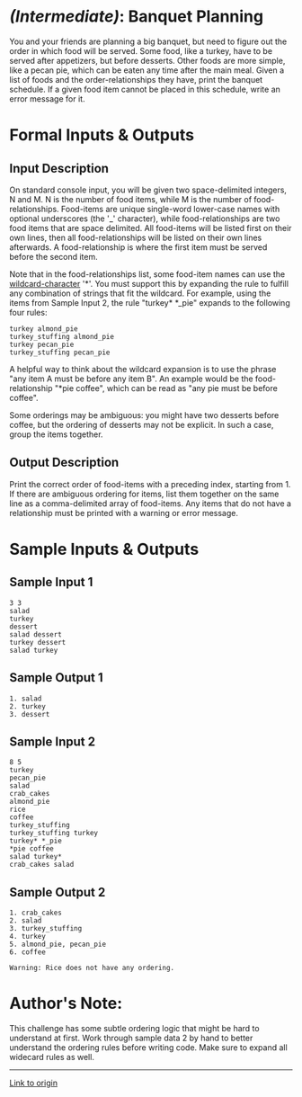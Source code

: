 # [](#IntermediateIcon) *(Intermediate)*: Banquet Planning

You and your friends are planning a big banquet, but need to figure out the order in which food will be served. Some food, like a turkey, have to be served after appetizers, but before desserts. Other foods are more simple, like a pecan pie, which can be eaten any time after the main meal. Given a list of foods and the order-relationships they have, print the banquet schedule. If a given food item cannot be placed in this schedule, write an error message for it.

# Formal Inputs & Outputs
## Input Description

On standard console input, you will be given two space-delimited integers, N and M. N is the number of food items, while M is the number of food-relationships. Food-items are unique single-word lower-case names with optional underscores (the '_' character), while food-relationships are two food items that are space delimited. All food-items will be listed first on their own lines, then all food-relationships will be listed on their own lines afterwards. A food-relationship is where the first item must be served before the second item.

Note that in the food-relationships list, some food-item names can use the [wildcard-character](http://en.wikipedia.org/wiki/Wildcard_character) '\*'. You must support this by expanding the rule to fulfill any combination of strings that fit the wildcard. For example, using the items from Sample Input 2, the rule "turkey\* \*_pie" expands to the following four rules:

    turkey almond_pie
    turkey_stuffing almond_pie
    turkey pecan_pie
    turkey_stuffing pecan_pie

A helpful way to think about the wildcard expansion is to use the phrase "any item A must be before any item B". An example would be the food-relationship "\*pie coffee", which can be read as "any pie must be before coffee".

Some orderings may be ambiguous: you might have two desserts before coffee, but the ordering of desserts may not be explicit. In such a case, group the items together.

## Output Description

Print the correct order of food-items with a preceding index, starting from 1. If there are ambiguous ordering for items, list them together on the same line as a comma-delimited array of food-items. Any items that do not have a relationship must be printed with a warning or error message.

# Sample Inputs & Outputs
## Sample Input 1

    3 3
    salad
    turkey
    dessert
    salad dessert
    turkey dessert
    salad turkey

## Sample Output 1

    1. salad
    2. turkey
    3. dessert

## Sample Input 2

    8 5
    turkey
    pecan_pie
    salad
    crab_cakes
    almond_pie
    rice
    coffee
    turkey_stuffing
    turkey_stuffing turkey
    turkey* *_pie
    *pie coffee
    salad turkey*
    crab_cakes salad

## Sample Output 2

    1. crab_cakes
    2. salad
    3. turkey_stuffing
    4. turkey
    5. almond_pie, pecan_pie
    6. coffee
    
    Warning: Rice does not have any ordering.

# Author's Note:

This challenge has some subtle ordering logic that might be hard to understand at first. Work through sample data 2 by hand to better understand the ordering rules before writing code. Make sure to expand all widecard rules as well.

---

[Link to origin](https://www.reddit.com/r/dailyprogrammer/1rnrs2)